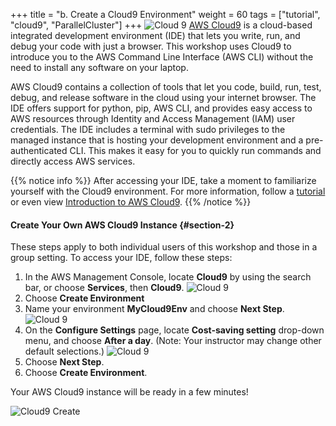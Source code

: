 +++
title = "b. Create a Cloud9 Environment"
weight = 60
tags = ["tutorial", "cloud9", "ParallelCluster"]
+++
![Cloud 9](/images/hpc-aws-parallelcluster-workshop/cloud9.png)
[AWS Cloud9](https://aws.amazon.com/cloud9/) is a cloud-based integrated development environment (IDE) that lets you write, run, and debug your code with just a browser. This workshop uses Cloud9 to introduce you to the AWS Command Line Interface (AWS CLI) without the need to install any software on your laptop.

AWS Cloud9 contains a collection of tools that let you code, build, run, test, debug, and release software in the cloud using your internet browser. The IDE offers support for python, pip, AWS CLI, and provides easy access to AWS resources through Identity and Access Management (IAM) user credentials. The IDE includes a terminal with sudo privileges to the managed instance that is hosting your development environment and a pre-authenticated CLI. This makes it easy for you to quickly run commands and directly access AWS services.

{{% notice info %}}
After accessing your IDE, take a moment to familiarize yourself with the Cloud9 environment. For more information, follow a [tutorial](https://docs.aws.amazon.com/cloud9/latest/user-guide/tutorial.html#tutorial-tour-ide) or even view [Introduction to AWS Cloud9](https://www.youtube.com/watch?v=JDHZOGMMkj8).
{{% /notice %}}

#### Create Your Own AWS Cloud9 Instance {#section-2}

These steps apply to both individual users of this workshop and those in a group setting. To access your IDE, follow these steps:

1. In the AWS Management Console, locate **Cloud9** by using the search bar, or choose **Services**, then **Cloud9**.
![Cloud 9](/images/introductory-steps/cloud9-find.png)
2. Choose **Create Environment**
3. Name your environment **MyCloud9Env** and choose **Next Step**.
![Cloud 9](/images/introductory-steps/cloud9-name.png)
4. On the **Configure Settings** page, locate **Cost-saving setting** drop-down menu, and choose **After a day**. (Note: Your instructor may change other default selections.)
![Cloud 9](/images/introductory-steps/cloud9-defaults.png)
5. Choose **Next Step**.
6. Choose **Create Environment**.

Your AWS Cloud9 instance will be ready in a few minutes!

![Cloud9 Create](/images/introductory-steps/cloud9-create.png)

